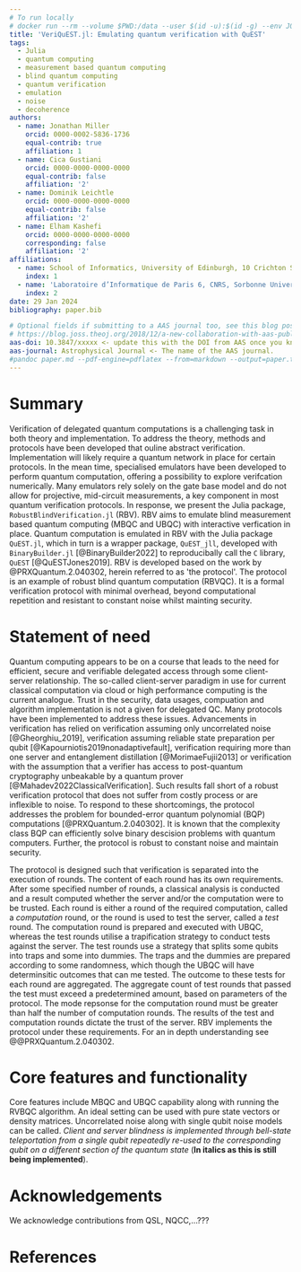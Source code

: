 ```yaml
---
# To run locally 
# docker run --rm --volume $PWD:/data --user $(id -u):$(id -g) --env JOURNAL=joss openjournals/inara
title: 'VeriQuEST.jl: Emulating quantum verification with QuEST'
tags:
  - Julia
  - quantum computing
  - measurement based quantum computing 
  - blind quantum computing
  - quantum verification
  - emulation
  - noise
  - decoherence
authors:
  - name: Jonathan Miller
    orcid: 0000-0002-5836-1736
    equal-contrib: true
    affiliation: 1
  - name: Cica Gustiani
    orcid: 0000-0000-0000-0000
    equal-contrib: false
    affiliation: '2'
  - name: Dominik Leichtle
    orcid: 0000-0000-0000-0000
    equal-contrib: false
    affiliation: '2'
  - name: Elham Kashefi
    orcid: 0000-0000-0000-0000
    corresponding: false
    affiliation: '2'
affiliations:
  - name: School of Informatics, University of Edinburgh, 10 Crichton Street, Edinburgh EH8 9AB, United Kingdom
    index: 1
  - name: 'Laboratoire d’Informatique de Paris 6, CNRS, Sorbonne Université, 4 Place Jussieu, Paris 75005, France'
    index: 2
date: 29 Jan 2024
bibliography: paper.bib

# Optional fields if submitting to a AAS journal too, see this blog post:
# https://blog.joss.theoj.org/2018/12/a-new-collaboration-with-aas-publishing
aas-doi: 10.3847/xxxxx <- update this with the DOI from AAS once you know it.
aas-journal: Astrophysical Journal <- The name of the AAS journal.
#pandoc paper.md --pdf-engine=pdflatex --from=markdown --output=paper.tex --bibliography=paper.bib --metadata link-citations=true 
---
```


# Summary

Verification of delegated quantum computations is a challenging task in both theory and implementation. To address the theory, methods and protocols have been developed that ouline abstract verification. Implementation will likely require a quantum network in place for certain protocols. In the mean time, specialised emulators have been developed to perform quantum computation, offering a possibility to explore verifcation numerically. Many emulators rely solely on the gate base model and do not allow for projective, mid-circuit measurements, a key component in most quantum verification protocols. In response, we present the Julia package, `RobustBlindVerification.jl` (RBV). RBV aims to emulate blind measurement based quantum computing (MBQC and UBQC) with interactive verfication in place. Quantum computation is emulated in RBV with the Julia package `QuEST.jl`, which in turn is a wrapper package, `QuEST_jll`, developed with `BinaryBuilder.jl` [@BinaryBuilder2022] to reproducibally call the `C` library, `QuEST` [@QuESTJones2019]. RBV is developed based on the work by @PRXQuantum.2.040302, herein referred to as 'the protocol'. The protocol is an example of robust blind quantum computation (RBVQC). It is a formal verification protocol with minimal overhead, beyond computational repetition and resistant to constant noise whilst mainting security. 

# Statement of need

Quantum computing appears to be on a course that leads to the need for efficient, secure and verifiable delegated access through some client-server relationship. The so-called client-server paradigm in use for current classical computation via cloud or high performance computing is the current analogue. Trust in the security, data usages, compuation and algorithm implementation is not a given for delegated QC. Many protocols have been implemented to address these issues. Advancements in verification has relied on verification assuming only uncorrelated noise [@Gheorghiu_2019], verification assuming reliable state preparation per qubit [@Kapourniotis2019nonadaptivefault], verification requiring more than one server and entanglement distillation [@MorimaeFujii2013] or verification with the assumption that a verifier has access to post-quantum cryptography unbeakable by a quantum prover  [@Mahadev2022ClassicalVerification]. Such results fall short of a robust verification protocol that does not suffer from costly process or are inflexible to noise. To respond to these shortcomings, the protocol addresses the problem for bounded-error quantum polynomial (BQP) computations [@PRXQuantum.2.040302]. It is known that the complexity class BQP can efficiently solve binary descision problems with quantum computers. Further, the protocol is robust to constant noise and maintain security.

The protocol is designed such that verification is separated into the execution of rounds. The content of each round has its own requirements. After some specified number of rounds, a classical analysis is conducted and a result computed whether the server and/or the computation were to be trusted. Each round is either a round of the required computation, called a *computation* round, or the round is used to test the server, called a *test* round. The computation round is prepared and executed with UBQC, whereas the test rounds utilise a trapification strategy to conduct tests against the server. The test rounds use a strategy that splits some qubits into traps and some into dummies. The traps and the dummies are prepared according to some randomness, which though the UBQC will have determinsitic outcomes that can me tested. The outcome to these tests for each round are aggregated. The aggregate count of test rounds that passed the test must exceed a predetermined amount, based on parameters of the protocol. The mode repsonse for the computation round must be greater than half the number of computation rounds. The results of the test and computation rounds dictate the trust of the server. RBV implements the protocol under these requirements. For an in depth understanding see @@PRXQuantum.2.040302.

# Core features and functionality


Core features include MBQC and UBQC capability along with running the RVBQC algorithm. An ideal setting can be used with pure state vectors or density matrices. Uncorrelated noise along with single qubit noise models can be called. *Client and server blindness is implemented through bell-state teleportation from a single qubit repeatedly re-used to the corresponding qubit on a different section of the quantum state* (**In italics as this is still being implemented**).


# Acknowledgements

We acknowledge contributions from QSL, NQCC,...???

# References